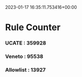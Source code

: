 2023-01-17 16:35:11.753416+00:00
# Rule Counter 
 ### UCATE : 359928

 ### Veneto : 95538

 ### Allowlist : 13927